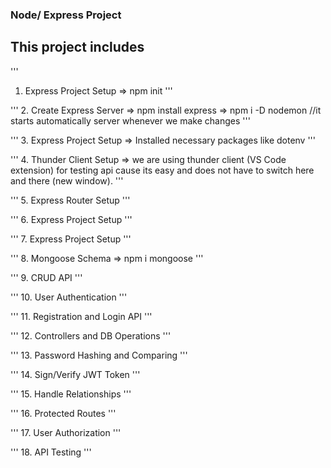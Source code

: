 ### Node/ Express Project
## This project includes

'''
1. Express Project Setup
    => npm init
'''

'''
2. Create Express Server
    => npm install express
    => npm i -D nodemon //it starts automatically server whenever we make changes
'''

'''
3. Express Project Setup
    => Installed necessary packages
    like dotenv
'''

'''
4. Thunder Client Setup
    => we are using thunder client (VS Code extension) for testing api cause its easy and does not have to switch here and there (new window).
'''

'''
5. Express Router Setup
'''

'''
6. Express Project Setup
'''

'''
7. Express Project Setup
'''

'''
8. Mongoose Schema
    => npm i mongoose
'''

'''
9. CRUD API
'''

'''
10. User Authentication
'''

'''
11. Registration and Login API
'''

'''
12. Controllers and DB Operations
'''

'''
13. Password Hashing and Comparing
'''

'''
14. Sign/Verify JWT Token
'''

'''
15. Handle Relationships
'''

'''
16. Protected Routes
'''

'''
17. User Authorization
'''

'''
18. API Testing
'''